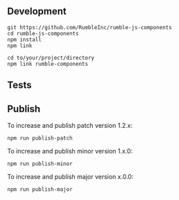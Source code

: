     
Development
-----------

    git https://github.com/RumbleInc/rumble-js-components 
    cd rumble-js-components
    npm install
    npm link
    
    cd to/your/project/directory
    npm link rumble-components
    
Tests
-----

    

Publish
-------

To increase and publish patch version 1.2.x:

    npm run publish-patch

To increase and publish minor version 1.x.0:

    npm run publish-minor

To increase and publish major version x.0.0:

    npm run publish-major
    
